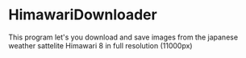 # HimawariDownloader
This program let's you download and save images from the japanese weather sattelite Himawari 8 in full resolution (11000px)
